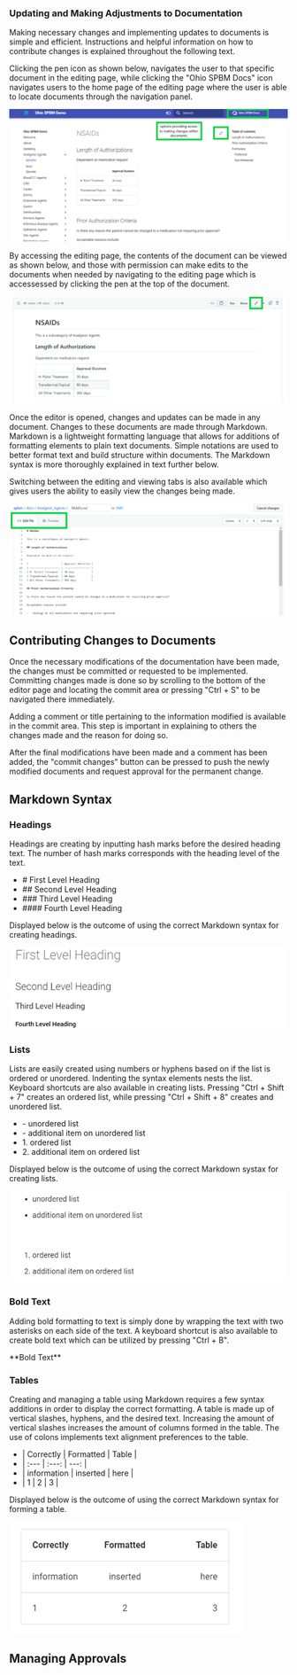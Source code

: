 ### Updating and Making Adjustments to Documentation

Making necessary changes and implementing updates to documents is simple and efficient. Instructions and helpful information on how to contribute changes is explained throughout the following text.

Clicking the pen icon as shown below, navigates the user to that specific document in the editing page, while clicking the "Ohio SPBM Docs" icon navigates users to the home page of the editing page where the user is able to locate documents through the navigation panel. 

![](img/updating_documents1.png)

By accessing the editing page, the contents of the document can be viewed as shown below, and those with permission can make edits to the documents when needed by navigating to the editing page which is accessessed by clicking the pen at the top of the document.

![](img/edits.png)

Once the editor is opened, changes and updates can be made in any document. Changes to these documents are made through Markdown. Markdown is a lightweight formatting language that allows for additions of formatting elements to plain text documents. Simple notations are used to better format text and build structure within documents. The Markdown syntax is more thoroughly explained in text further below.

Switching between the editing and viewing tabs is also available which gives  users the ability to easily view the changes being made.

![](img/edit_preview.png)

## Contributing Changes to Documents

Once the necessary modifications of the documentation have been made, the changes must be committed or requested to be implemented. Committing changes made is done so by scrolling to the bottom of the editor page and locating the commit area or pressing "Ctrl + S" to be navigated there immediately.

Adding a comment or title pertaining to the information modified is available in the commit area. This step is important in explaining to others the changes made and the reason for doing so. 

After the final modifications have been made and a comment has been added, the "commit changes" button can be pressed to push the newly modified documents and request approval for the permanent change. 

## Markdown Syntax

### Headings 

Headings are creating by inputting hash marks before the desired heading text. The number of hash marks corresponds with the heading level of the text.

 - \# First Level Heading
 - \#\# Second Level Heading
 - \#\#\# Third Level Heading
 - \#\#\#\# Fourth Level Heading 

Displayed below is the outcome of using the correct Markdown syntax for creating headings.

![](img/Headings1.PNG)

### Lists

Lists are easily created using numbers or hyphens based on if the list is ordered or unordered. Indenting the syntax elements nests the list. Keyboard shortcuts are also available in creating lists. Pressing "Ctrl + Shift + 7" creates an ordered list, while pressing "Ctrl + Shift + 8" creates and unordered list.

- \- unordered list
- \- additional item on unordered list
- 1\. ordered list
- 2\. additional item on ordered list  

Displayed below is the outcome of using the correct Markdown systax for creating lists.

![](img/lists.PNG)

### Bold Text

Adding bold formatting to text is simply done by wrapping the text with two asterisks on each side of the text. A keyboard shortcut is also available to create bold text which can be utilized by pressing "Ctrl + B".

\*\*Bold Text**

### Tables

Creating and managing a table using Markdown requires a few syntax additions in order to display the correct formatting. A table is made up of vertical slashes, hyphens, and the desired text. Increasing the amount of vertical slashes increases the amount of columns formed in the table. The use of colons implements text alignment preferences to the table.

- | Correctly | Formatted | Table |
- | :--- | :---: | ---: |
- | information | inserted | here |
- | 1 | 2 | 3 |

Displayed below is the outcome of using the correct Markdown syntax for forming a table.

![](img/table.PNG)





## Managing Approvals 
